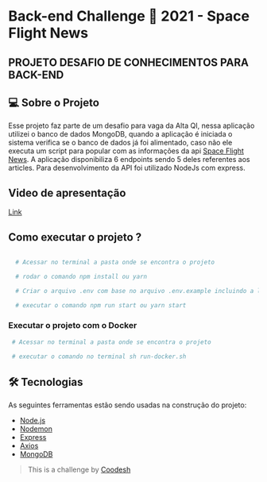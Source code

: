 # Back-end Challenge 🏅 2021 - Space Flight News

## PROJETO DESAFIO DE CONHECIMENTOS PARA BACK-END

## 💻 Sobre o Projeto

Esse projeto faz parte de um desafio para vaga da Alta QI, nessa aplicação utilizei o banco de dados MongoDB, quando a aplicação é iniciada o sistema verifica se o banco de dados já foi alimentado, caso não ele executa um script para popular com as informações da api [Space Flight News](https://api.spaceflightnewsapi.net/v3/documentation). A aplicação disponibiliza 6 endpoints sendo 5 deles referentes aos articles. Para desenvolvimento da API foi utilizado NodeJs com express.

## Video de apresentação

[Link](https://www.loom.com/share/8618ce47496f40cf9d082fd9b529eb32)

## Como executar o projeto ?

```bash

  # Acessar no terminal a pasta onde se encontra o projeto

  # rodar o comando npm install ou yarn

  # Criar o arquivo .env com base no arquivo .env.example incluindo a linha de conexão

  # executar o comando npm run start ou yarn start
```

### Executar o projeto com o Docker

```bash
 # Acessar no terminal a pasta onde se encontra o projeto

 # executar o comando no terminal sh run-docker.sh

```

## 🛠 Tecnologias

As seguintes ferramentas estão sendo usadas na construção do projeto:

-   [Node.js](https://nodejs.org/en/)
-   [Nodemon](https://www.npmjs.com/package/nodemon)
-   [Express](https://expressjs.com/)
-   [Axios](https://github.com/axios/axios)
-   [MongoDB](https://www.mongodb.com/)

> This is a challenge by [Coodesh](https://coodesh.com/)
